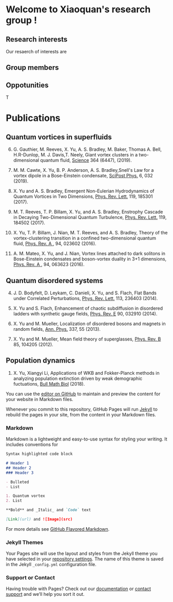 # Welcome to Xiaoquan's research group !

## Research interests
Our resaerch of interests are 

## Group members

## Oppotunities 
T
# Publications

## Quantum vortices in superfluids 

6) G. Gauthier, M. Reeves, X. Yu, A. S. Bradley, M. Baker, Thomas A. Bell, H.R-Dunlop, M.
J. Davis,T. Neely, Giant vortex clusters in a two-dimensional quantum fluid,  [Science](https://science.sciencemag.org/content/364/6447/1264) 364 (6447), (2019). 

5) M. M. Cawte, X. Yu, B. P. Anderson, A. S. Bradley,Snell's Law for a vortex dipole in a
Bose-Einstein condensate, [SciPost Phys.](https://www.scipost.org/SciPostPhys.6.3.032/pdf) 6, 032 (2019). 

4) X. Yu and A. S. Bradley, Emergent Non-Eulerian Hydrodynamics of Quantum Vortices in
Two Dimensions, [Phys. Rev. Lett.](https://journals.aps.org/prl/abstract/10.1103/PhysRevLett.119.185301) 119, 185301 (2017). 

3) M. T. Reeves, T. P. Billam, X. Yu, and A. S. Bradley, Enstrophy Cascade in Decaying
Two-Dimensional Quantum Turbulence, [Phys. Rev. Lett.](https://journals.aps.org/prl/abstract/10.1103/PhysRevLett.119.184502) 119, 184502 (2017).

2) X. Yu, T. P. Billam, J. Nian, M. T. Reeves, and A. S. Bradley, Theory of the vortex-clustering
transition in a confined two-dimensional quantum fluid, [Phys. Rev. A ](https://journals.aps.org/pra/abstract/10.1103/PhysRevA.94.023602), 94, 023602 (2016).

1) A. M. Mateo, X. Yu, and J. Nian, Vortex lines attached to dark solitons in Bose-Einstein
condensates and boson-vortex duality in 3+1 dimensions, [Phys. Rev. A ](https://journals.aps.org/pra/abstract/10.1103/PhysRevA.94.063623), 94, 063623 (2016).

## Quantum disordered systems 

4) J. D. Bodyfelt, D. Leykam, C. Danieli, X. Yu, and S. Flach, Flat Bands under Correlated
Perturbations, [Phys. Rev. Lett.](https://journals.aps.org/prl/abstract/10.1103/PhysRevLett.113.236403) 113, 236403 (2014).

3) X. Yu and S. Flach, Enhancement of chaotic subdiffusion in disordered ladders with synthetic
gauge fields, [Phys. Rev. E](https://journals.aps.org/pre/abstract/10.1103/PhysRevE.90.032910) 90, 032910 (2014).

2) X. Yu and M. Mueller, Localization of disordered bosons and magnets in random fields, [Ann.
Phys.](https://www.sciencedirect.com/science/article/abs/pii/S0003491613001462) 337, 55 (2013).

1) X. Yu and M. Mueller, Mean field theory of superglasses, [Phys. Rev. B](https://journals.aps.org/prb/abstract/10.1103/PhysRevB.85.104205)  85, 104205 (2012).

## Population dynamics 
1) X. Yu, Xiangyi Li, Applications of WKB and Fokker-Planck methods in analyzing population
extinction driven by weak demographic fuctuations, [Bull Math Biol](https://link.springer.com/article/10.1007/s11538-018-0483-6) (2018).


You can use the [editor on GitHub](https://github.com/Xiaoquanyu/quantum-vortex/edit/master/README.md) to maintain and preview the content for your website in Markdown files.

Whenever you commit to this repository, GitHub Pages will run [Jekyll](https://jekyllrb.com/) to rebuild the pages in your site, from the content in your Markdown files.

### Markdown

Markdown is a lightweight and easy-to-use syntax for styling your writing. It includes conventions for

```markdown
Syntax highlighted code block

# Header 1
## Header 2
### Header 3

- Bulleted
- List

1. Quantum vortex 
2. List

**Bold** and _Italic_ and `Code` text

[Link](url) and ![Image](src)
```

For more details see [GitHub Flavored Markdown](https://guides.github.com/features/mastering-markdown/).

### Jekyll Themes

Your Pages site will use the layout and styles from the Jekyll theme you have selected in your [repository settings](https://github.com/Xiaoquanyu/quantum-vortex/settings). The name of this theme is saved in the Jekyll `_config.yml` configuration file.

### Support or Contact

Having trouble with Pages? Check out our [documentation](https://help.github.com/categories/github-pages-basics/) or [contact support](https://github.com/contact) and we’ll help you sort it out.
